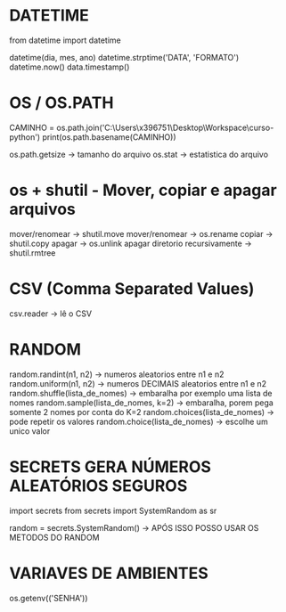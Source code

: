 # DATETIME
from datetime import datetime

datetime(dia, mes, ano)
datetime.strptime('DATA', 'FORMATO')
datetime.now()
data.timestamp()


# OS / OS.PATH
CAMINHO = os.path.join('C:\\Users\\x396751\\Desktop\\Workspace\\curso-python')
print(os.path.basename(CAMINHO))

os.path.getsize -> tamanho do arquivo
os.stat -> estatistica do arquivo

# os + shutil - Mover, copiar e apagar arquivos
mover/renomear -> shutil.move
mover/renomear -> os.rename
copiar -> shutil.copy
apagar -> os.unlink
apagar diretorio recursivamente -> shutil.rmtree

# CSV (Comma Separated Values)
csv.reader -> lê o CSV

# RANDOM
random.randint(n1, n2) -> numeros aleatorios entre n1 e n2
random.uniform(n1, n2) -> numeros DECIMAIS aleatorios entre n1 e n2
random.shuffle(lista_de_nomes) -> embaralha por exemplo uma lista de nomes
random.sample(lista_de_nomes, k=2) -> embaralha, porem pega somente 2 nomes por conta do K=2
random.choices(lista_de_nomes) -> pode repetir os valores
random.choice(lista_de_nomes) -> escolhe um unico valor

# SECRETS GERA NÚMEROS ALEATÓRIOS SEGUROS
import secrets
from secrets import SystemRandom as sr

random = secrets.SystemRandom() -> APÓS ISSO POSSO USAR OS METODOS DO RANDOM

# VARIAVES DE AMBIENTES
os.getenv(('SENHA'))